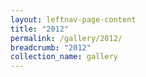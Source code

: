 ```yaml
---
layout: leftnav-page-content
title: "2012"
permalink: /gallery/2012/
breadcrumb: "2012"
collection_name: gallery
---
```

